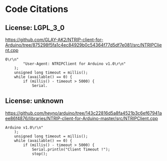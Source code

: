 # Code Citations

## License: LGPL_3_0
https://github.com/GLAY-AK2/NTRIP-client-for-Arduino/tree/875298f5fa1c4ec84929b0c54364f77d5df7e081/src/NTRIPClient.cpp

```
0\r\n"
        "User-Agent: NTRIPClient for Arduino v1.0\r\n"
    );
    unsigned long timeout = millis();
    while (available() == 0) {
        if (millis() - timeout > 5000) {
            Serial.
```


## License: unknown
https://github.com/heyno/arduino/tree/143c22816d5a8fa4521b3c6ef67941aee86f4876/libraries/NTRIP-client-for-Arduino-master/src/NTRIPClient.cpp

```
Arduino v1.0\r\n"
    );
    unsigned long timeout = millis();
    while (available() == 0) {
        if (millis() - timeout > 5000) {
            Serial.println("Client Timeout !");
            stop();
```

